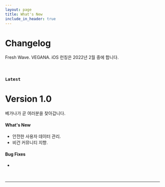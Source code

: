 ```yaml
---
layout: page
title: What's New
include_in_header: true
---
```


# Changelog
Fresh Wave. VEGANA.
iOS 런칭은 2022년 2월 중에 합니다.

<br>

### `Latest`
# **Version 1.0**
베가나가 곧 여러분을 찾아갑니다.

#### What's New
- 안전한 사용자 데이터 관리.
- 비건 커뮤니티 지향.

#### Bug Fixes
- 

<br>

________
